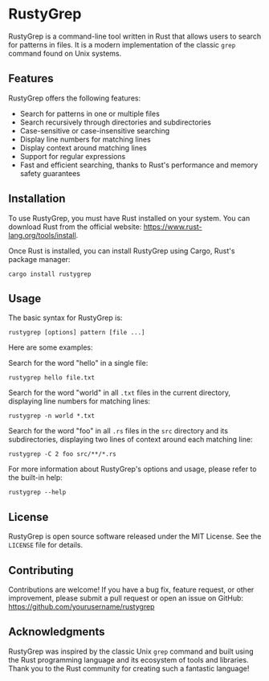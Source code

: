 # RustyGrep

RustyGrep is a command-line tool written in Rust that allows users to search for patterns in files. It is a modern implementation of the classic `grep` command found on Unix systems.

## Features

RustyGrep offers the following features:

- Search for patterns in one or multiple files
- Search recursively through directories and subdirectories
- Case-sensitive or case-insensitive searching
- Display line numbers for matching lines
- Display context around matching lines
- Support for regular expressions
- Fast and efficient searching, thanks to Rust's performance and memory safety guarantees

## Installation

To use RustyGrep, you must have Rust installed on your system. You can download Rust from the official website: https://www.rust-lang.org/tools/install.

Once Rust is installed, you can install RustyGrep using Cargo, Rust's package manager:

```
cargo install rustygrep
```

## Usage

The basic syntax for RustyGrep is:

```
rustygrep [options] pattern [file ...]
```

Here are some examples:

Search for the word "hello" in a single file:

```
rustygrep hello file.txt
```

Search for the word "world" in all `.txt` files in the current directory, displaying line numbers for matching lines:

```
rustygrep -n world *.txt
```

Search for the word "foo" in all `.rs` files in the `src` directory and its subdirectories, displaying two lines of context around each matching line:

```
rustygrep -C 2 foo src/**/*.rs
```

For more information about RustyGrep's options and usage, please refer to the built-in help:

```
rustygrep --help
```

## License

RustyGrep is open source software released under the MIT License. See the `LICENSE` file for details.

## Contributing

Contributions are welcome! If you have a bug fix, feature request, or other improvement, please submit a pull request or open an issue on GitHub: https://github.com/yourusername/rustygrep

## Acknowledgments

RustyGrep was inspired by the classic Unix `grep` command and built using the Rust programming language and its ecosystem of tools and libraries. Thank you to the Rust community for creating such a fantastic language!
